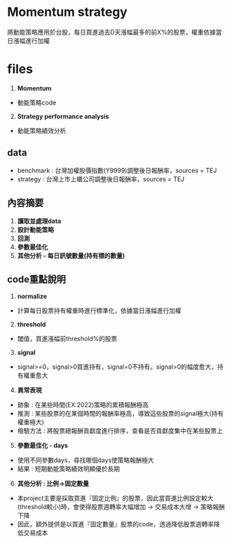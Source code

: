 # Momentum strategy
將動能策略應用於台股，每日買進過去D天漲幅最多的前X%的股票，權重依據當日漲幅進行加權
# files
1. **Momentum**
- 動能策略code
2. **Strategy performance analysis**
- 動能策略績效分析
## data
- benchmark : 台灣加權股價指數(Y9999)調整後日報酬率，sources = TEJ
- strategy : 台灣上市上櫃公司調整後日報酬率，sources = TEJ
## 內容摘要
1. **讀取並處理data**
2. **設計動能策略**
3. **回測**
4. **參數最佳化**
5. **其他分析 - 每日訊號數量(持有標的數量)**
## code重點說明
1. **normalize**
- 計算每日股票持有權重時進行標準化，依據當日漲幅進行加權
2. **threshold**
- 閾值，買進漲幅前threshold%的股票
3. **signal**
- signal>=0，signal>0買進持有，signal=0不持有。signal>0的幅度愈大，持有權重愈大
4. **異常表現**
- 跡象 : 在某些時間(EX:2022)策略的累積報酬極高
- 推測 : 某些股票的在某個時間的報酬率極高，導致這些股票的signal極大(持有權重極大)
- 檢驗方法 : 將股票總報酬貢獻度進行排序，查看是否貢獻度集中在某些股票上
5. **參數最佳化 - days**
- 使用不同參數days，尋找哪個days使策略報酬極大
- 結果 : 短期動能策略績效明顯優於長期
6. **其他分析 : 比例->固定數量**
- 本project主要是採取買進『固定比例』的股票，因此當買進比例設定較大(threshold較小)時，會使得股票週轉率大幅增加 -> 交易成本大增 -> 策略報酬下降
- 因此，額外提供是以買進『固定數量』股票的code，透過降低股票週轉率降低交易成本
